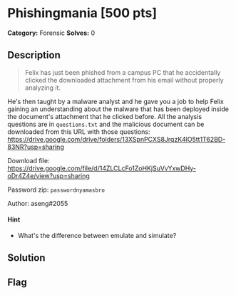# Phishingmania [500 pts]

**Category:** Forensic
**Solves:** 0

## Description
>Felix has just been phished from a campus PC that he accidentally clicked the downloaded attachment from his email without properly analyzing it. 

He's then taught by a malware analyst and he gave you a job to help Felix gaining an understanding about the malware that has been deployed inside the document's attachment that he clicked before. All the analysis questions are in `questions.txt` and the malicious document can be downloaded from this URL with those questions: https://drive.google.com/drive/folders/13XSpnPCXS8JrqzK4lO5tt1T62BD-83NR?usp=sharing


Download file:
https://drive.google.com/file/d/14ZLCLcFo1ZoHKjSuVvYxwDHy-oDr4Z4e/view?usp=sharing

Password zip: `passwordnyamasbro`

Author: aseng#2055

#### Hint
* What's the difference between emulate and simulate?

## Solution

## Flag

